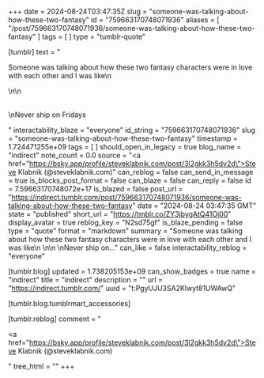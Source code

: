+++
date = 2024-08-24T03:47:35Z
slug = "someone-was-talking-about-how-these-two-fantasy"
id = "759663170748071936"
aliases = [ "/post/759663170748071936/someone-was-talking-about-how-these-two-fantasy" ]
tags = [ ]
type = "tumblr-quote"

[tumblr]
text = "<p>Someone was talking about how these two fantasy characters were in love with each other and I was like\n<br/></p>\n\n<p><br/>\nNever ship on Fridays</p>"
interactability_blaze = "everyone"
id_string = "759663170748071936"
slug = "someone-was-talking-about-how-these-two-fantasy"
timestamp = 1.724471255e+09
tags = [ ]
should_open_in_legacy = true
blog_name = "indirect"
note_count = 0.0
source = "<a href=\"https://bsky.app/profile/steveklabnik.com/post/3l2gkk3h5dv2d\">Steve Klabnik (@steveklabnik.com)</a>"
can_reblog = false
can_send_in_message = true
is_blocks_post_format = false
can_blaze = false
can_reply = false
id = 7.59663170748072e+17
is_blazed = false
post_url = "https://indirect.tumblr.com/post/759663170748071936/someone-was-talking-about-how-these-two-fantasy"
date = "2024-08-24 03:47:35 GMT"
state = "published"
short_url = "https://tmblr.co/ZY3jbygAtQ41Oi00"
display_avatar = true
reblog_key = "N2sd75gf"
is_blaze_pending = false
type = "quote"
format = "markdown"
summary = "Someone was talking about how these two fantasy characters were in love with each other and I was like\n \n\n \nNever ship on..."
can_like = false
interactability_reblog = "everyone"

[tumblr.blog]
updated = 1.738205153e+09
can_show_badges = true
name = "indirect"
title = "indirect"
description = ""
url = "https://indirect.tumblr.com/"
uuid = "t:PgyUJU3SA2Klwyt81UWAwQ"

[tumblr.blog.tumblrmart_accessories]

[tumblr.reblog]
comment = "<p><a href=\"https://bsky.app/profile/steveklabnik.com/post/3l2gkk3h5dv2d\">Steve Klabnik (@steveklabnik.com)</a></p>"
tree_html = ""
+++
